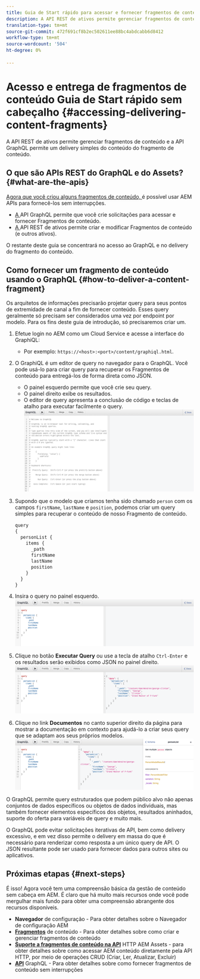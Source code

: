 ```yaml
---
title: Guia de Start rápido para acessar e fornecer fragmentos de conteúdo sem cabeçalho
description: A API REST de ativos permite gerenciar fragmentos de conteúdo e a API GraphQL permite um delivery simples do conteúdo do fragmento de conteúdo.
translation-type: tm+mt
source-git-commit: 472f691cf8b2ec502611ee88bc4abdcabb6d8412
workflow-type: tm+mt
source-wordcount: '504'
ht-degree: 0%

---
```



# Acesso e entrega de fragmentos de conteúdo Guia de Start rápido sem cabeçalho {#accessing-delivering-content-fragments}

A API REST de ativos permite gerenciar fragmentos de conteúdo e a API GraphQL permite um delivery simples do conteúdo do fragmento de conteúdo.

## O que são APIs REST do GraphQL e do Assets? {#what-are-the-apis}

[Agora que você criou alguns fragmentos de conteúdo, ](create-content-fragment.md) é possível usar AEM APIs para fornecê-los sem interrupções.

* [A ](/help/assets/content-fragments/graphql-api-content-fragments.md) API GraphQL permite que você crie solicitações para acessar e fornecer Fragmentos de conteúdo.
* [A ](/help/assets/content-fragments/assets-api-content-fragments.md) API REST de ativos permite criar e modificar Fragmentos de conteúdo (e outros ativos).

O restante deste guia se concentrará no acesso ao GraphQL e no delivery do fragmento do conteúdo.

## Como fornecer um fragmento de conteúdo usando o GraphQL {#how-to-deliver-a-content-fragment}

Os arquitetos de informações precisarão projetar query para seus pontos de extremidade de canal a fim de fornecer conteúdo. Esses query geralmente só precisam ser considerados uma vez por endpoint por modelo. Para os fins deste guia de introdução, só precisaremos criar um.

<!-- Not in the UI yet - will need updating when it is -->
<!--
1. Log into AEM as a Cloud Service and from the main menu select **Tools -&gt; Assets -&gt; GraphQL** 
   * Alternatively open the page directly at `https://<host>:<port>/content/graphiql.html`.
-->

1. Efetue login no AEM como um Cloud Service e acesse a interface do GraphiQL:
   * Por exemplo: `https://<host>:<port>/content/graphiql.html`.

1. O GraphiQL é um editor de query no navegador para o GraphQL. Você pode usá-lo para criar query para recuperar os Fragmentos de conteúdo para entregá-los de forma direta como JSON.
   * O painel esquerdo permite que você crie seu query.
   * O painel direito exibe os resultados.
   * O editor de query apresenta a conclusão de código e teclas de atalho para executar facilmente o query.
      ![Editor de GraphiQL](../assets/graphiql.png)

1. Supondo que o modelo que criamos tenha sido chamado `person` com os campos `firstName`, `lastName` e `position`, podemos criar um query simples para recuperar o conteúdo de nosso Fragmento de conteúdo.

   ```text
   query 
   {
     personList {
       items {
         _path
         firstName
         lastName
         position
       }
     }
   }
   ```

1. Insira o query no painel esquerdo.
   ![Query GraphiQL](../assets/graphiql-query.png)

1. Clique no botão **Executar Query** ou use a tecla de atalho `Ctrl-Enter` e os resultados serão exibidos como JSON no painel direito.
   ![Resultados do GraphiQL](../assets/graphiql-results.png)

1. Clique no link **Documentos** no canto superior direito da página para mostrar a documentação em contexto para ajudá-lo a criar seus query que se adaptam aos seus próprios modelos.
   ![Documentação do GraphiQL](../assets/graphiql-documentation.png)

O GraphQL permite query estruturados que podem público alvo não apenas conjuntos de dados específicos ou objetos de dados individuais, mas também fornecer elementos específicos dos objetos, resultados aninhados, suporte do oferta para variáveis de query e muito mais.

O GraphQL pode evitar solicitações iterativas de API, bem como delivery excessivo, e em vez disso permite o delivery em massa do que é necessário para renderizar como resposta a um único query de API. O JSON resultante pode ser usado para fornecer dados para outros sites ou aplicativos.

## Próximas etapas {#next-steps}

É isso! Agora você tem uma compreensão básica da gestão de conteúdo sem cabeça em AEM. É claro que há muito mais recursos onde você pode mergulhar mais fundo para obter uma compreensão abrangente dos recursos disponíveis.

* **Navegador**  de configuração - Para obter detalhes sobre o Navegador de configuração AEM
* **[Fragmentos](/help/assets/content-fragments/content-fragments.md)**  de conteúdo - Para obter detalhes sobre como criar e gerenciar fragmentos de conteúdo
* **[Suporte a fragmentos de conteúdo na API](/help/assets/content-fragments/assets-api-content-fragments.md)**  HTTP AEM Assets - para obter detalhes sobre como acessar AEM conteúdo diretamente pela API HTTP, por meio de operações CRUD (Criar, Ler, Atualizar, Excluir)
* **[API](/help/assets/content-fragments/graphql-api-content-fragments.md)**  GraphQL - Para obter detalhes sobre como fornecer fragmentos de conteúdo sem interrupções
